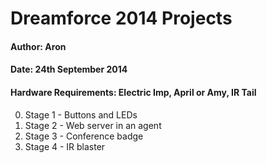 Dreamforce 2014 Projects
========================

#### Author: Aron
#### Date: 24th September 2014
#### Hardware Requirements: Electric Imp, April or Amy, IR Tail

0. Stage 1 - Buttons and LEDs
0. Stage 2 - Web server in an agent
0. Stage 3 - Conference badge
0. Stage 4 - IR blaster
